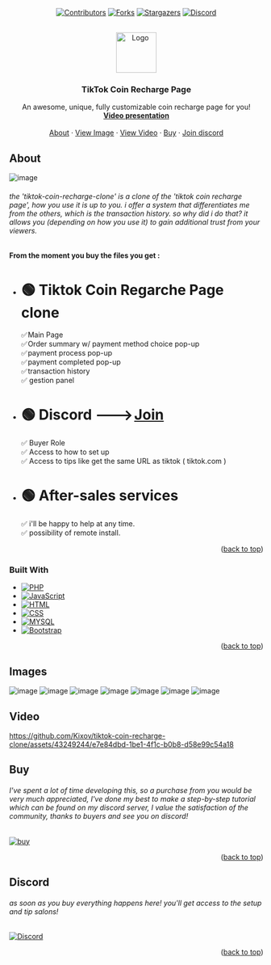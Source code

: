 <!-- Improved compatibility of back to top link: See: https://github.com/othneildrew/Best-README-Template/pull/73 -->
<a name="readme-top"></a>
<!--
*** Thanks for checking out the Best-README-Template. If you have a suggestion
*** that would make this better, please fork the repo and create a pull request
*** or simply open an issue with the tag "enhancement".
*** Don't forget to give the project a star!
*** Thanks again! Now go create something AMAZING! :D
-->



<!-- PROJECT SHIELDS -->
<!--
*** I'm using markdown "reference style" links for readability.
*** Reference links are enclosed in brackets [ ] instead of parentheses ( ).
*** See the bottom of this document for the declaration of the reference variables
*** for contributors-url, forks-url, etc. This is an optional, concise syntax you may use.
*** https://www.markdownguide.org/basic-syntax/#reference-style-links
-->
<div align="center">
  
[![Contributors][contributors-shield]][contributors-url]
[![Forks][forks-shield]][forks-url]
[![Stargazers][stars-shield]][stars-url]
[![Discord][discord-shield]][discord-url]

</div>



<!-- PROJECT LOGO -->
<br />
<div align="center">
  <a href="https://github.com/othneildrew/Best-README-Template">
    <img src="https://cdn.discordapp.com/attachments/1075878326004109334/1133041590722646096/Sans-titre-1.png" alt="Logo" width="80" height="80">
  </a>

  <h3 align="center">TikTok Coin Recharge Page</h3>

  <p align="center">
    An awesome, unique,  fully customizable coin recharge page for you!
    <br />
    <a href="https://github.com/othneildrew/Best-README-Template"><strong>Video presentation</strong></a>
    <br />
    <br />
    <a href="#About">About</a>
    ·
    <a href="#image">View Image</a>
    ·
    <a href="#video">View Video</a>
    ·
    <a href="#buy">Buy</a>
    ·
    <a href="#discord">Join discord</a>
  </p>
</div>







<!-- ABOUT THE PROJECT -->
## About

![image](https://cdn.discordapp.com/attachments/1126492201006944416/1130113185186316288/main.png)
<h6 name="About" id="About">the 'tiktok-coin-recharge-clone' is a clone of the 'tiktok coin recharge page', how you use it is up to you. i offer a system that differentiates me from the others, which is the transaction history. so why did i do that? it allows you (depending on how you use it) to gain additional trust from your viewers.</h6>


<strong> From the moment you buy the files you get :  </strong>
  * <h1>🟢 Tiktok Coin Regarche Page clone </h1>
    ✅ Main Page <br>
    ✅ Order summary w/ payment method choice pop-up <br>
    ✅ payment process pop-up <br>
    ✅ payment completed pop-up <br>
    ✅ transaction history <br>
    ✅ gestion panel
* <h1> 🟢 Discord  ---> <a href="https://discord.gg/EGJsk4yb9P">Join</a> </h1>
    ✅ Buyer Role <br>
    ✅ Access to how to set up <br>
    ✅ Access to tips like get the same URL as tiktok ( tiktok.com ) <br>
* <h1> 🟢 After-sales services</h1>
    ✅ i'll be happy to help at any time. <br>
    ✅ possibility of remote install.


<p align="right">(<a href="#readme-top">back to top</a>)</p>



### Built With


* [![PHP][php-shield]][php-url]
* [![JavaScript][js-shield]][js-url]
* [![HTML][html-shield]][html-url]
* [![CSS][css-shield]][css-url]
* [![MYSQL][mysql-shield]][mysql-url]
* [![Bootstrap][Bootstrap.com]][Bootstrap-url]

<p align="right">(<a href="#readme-top">back to top</a>)</p>



<!-- GETTING STARTED -->

## Images
<div name="image">

![image](https://cdn.discordapp.com/attachments/1126492201006944416/1130113185186316288/main.png)
![image](https://cdn.discordapp.com/attachments/1126492201006944416/1130113205180571698/credit-card.png)
![image](https://cdn.discordapp.com/attachments/1126492201006944416/1130113240265932800/paypal.png)
![image](https://cdn.discordapp.com/attachments/1126492201006944416/1130113262667698306/payment-processing.png)
![image](https://cdn.discordapp.com/attachments/1126492201006944416/1130113288362000414/payment-completed.png)
![image](https://cdn.discordapp.com/attachments/1126492201006944416/1130113324147810334/transaction-history.png)
![image](https://cdn.discordapp.com/attachments/1126492201006944416/1130113341034086551/panel.png)



</div>




## Video

<div name="video"></div>

https://github.com/Kixov/tiktok-coin-recharge-clone/assets/43249244/e7e84dbd-1be1-4f1c-b0b8-d58e99c54a18




## Buy
<h6 name="buy">
I've spent a lot of time developing this, so a purchase from you would be very much appreciated, I've done my best to make a step-by-step tutorial which can be found on my discord server, I value the satisfaction of the community, thanks to buyers and see you on discord!</h6>

  [![buy][buy-shield]][buy-url]

<p align="right">(<a href="#readme-top">back to top</a>)</p>



<!-- USAGE EXAMPLES -->
## Discord
<div name="discord"></div>
<h6>as soon as you buy everything happens here! you'll get access to the setup and tip salons!</h6>
  
  [![Discord][discord-shield]][discord-url]


<p align="right">(<a href="#readme-top">back to top</a>)</p>







<!-- MARKDOWN LINKS & IMAGES -->
<!-- https://www.markdownguide.org/basic-syntax/#reference-style-links -->
[contributors-shield]: https://img.shields.io/github/contributors/othneildrew/Best-README-Template.svg?style=for-the-badge
[contributors-url]: https://github.com/Kixov/tiktok-coin-recharge-clone/graphs/contributors
[forks-shield]: https://img.shields.io/github/forks/othneildrew/Best-README-Template.svg?style=for-the-badge
[forks-url]: https://github.com/Kixov/tiktok-coin-recharge-clone/network/members
[stars-shield]: https://img.shields.io/github/stars/othneildrew/Best-README-Template.svg?style=for-the-badge
[stars-url]: https://github.com/Kixov/tiktok-coin-recharge-clone/stargazers
[issues-shield]: https://img.shields.io/github/issues/othneildrew/Best-README-Template.svg?style=for-the-badge
[issues-url]: https://github.com/Kixov/tiktok-coin-recharge-clone/issues
[discord-shield]: https://img.shields.io/badge/Discord-8A2BE2?style=for-the-badge&logo=discord&logoColor=fff&color=555
[discord-url]: https://discord.gg/EGJsk4yb9P
[php-shield]: https://img.shields.io/badge/PHP-8A2BE2?style=for-the-badge&logo=php&logoColor=fff&color=777BB3
[php-url]: https://www.php.net/manual/en/intro-whatis.php
[js-shield]: https://img.shields.io/badge/JavaScript-8A2BE2?style=for-the-badge&logo=javascript&logoColor=fff&color=yellow
[js-url]: https://developer.mozilla.org/en-US/docs/Web/JavaScript
[html-shield]: https://img.shields.io/badge/HTML-8A2BE2?style=for-the-badge&logo=html5&logoColor=fff&color=orange
[html-url]: https://developer.mozilla.org/en-US/docs/Web/HTML
[css-shield]: https://img.shields.io/badge/CSS-8A2BE2?style=for-the-badge&logo=css3&logoColor=fff&color=blue
[css-url]: https://developer.mozilla.org/en/docs/Web/CSS
[mysql-shield]: https://img.shields.io/badge/MySQL-8A2BE2?style=for-the-badge&logo=mysql&logoColor=fff&color=blue
[mysql-url]: https://www.mysql.com/fr/
[Bootstrap.com]: https://img.shields.io/badge/Bootstrap-563D7C?style=for-the-badge&logo=bootstrap&logoColor=white
[Bootstrap-url]: https://getbootstrap.com
[buy-shield]: https://img.shields.io/badge/Buy-8A2BE2?style=for-the-badge&logo=shopify&logoColor=fff&color=darkgreen
[buy-url]: https://scriptmarket.store/products/tiktok-coins-recharge-page



